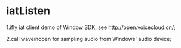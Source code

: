 iatListen
=========
1.ifly iat client demo of Window SDK, see http://open.voicecloud.cn/;

2.call waveinopen for sampling audio from Windows' audio device;
